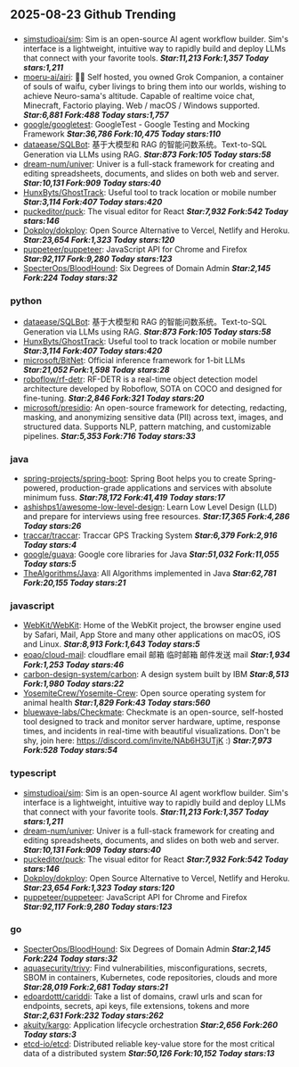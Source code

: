 ## 2025-08-23 Github Trending

### 
* [simstudioai/sim](https://github.com/simstudioai/sim): Sim is an open-source AI agent workflow builder. Sim's interface is a lightweight, intuitive way to rapidly build and deploy LLMs that connect with your favorite tools. ***Star:11,213 Fork:1,357 Today stars:1,211***
* [moeru-ai/airi](https://github.com/moeru-ai/airi): 💖🧸 Self hosted, you owned Grok Companion, a container of souls of waifu, cyber livings to bring them into our worlds, wishing to achieve Neuro-sama's altitude. Capable of realtime voice chat, Minecraft, Factorio playing. Web / macOS / Windows supported. ***Star:6,881 Fork:488 Today stars:1,757***
* [google/googletest](https://github.com/google/googletest): GoogleTest - Google Testing and Mocking Framework ***Star:36,786 Fork:10,475 Today stars:110***
* [dataease/SQLBot](https://github.com/dataease/SQLBot): 基于大模型和 RAG 的智能问数系统。Text-to-SQL Generation via LLMs using RAG. ***Star:873 Fork:105 Today stars:58***
* [dream-num/univer](https://github.com/dream-num/univer): Univer is a full-stack framework for creating and editing spreadsheets, documents, and slides on both web and server. ***Star:10,131 Fork:909 Today stars:40***
* [HunxByts/GhostTrack](https://github.com/HunxByts/GhostTrack): Useful tool to track location or mobile number ***Star:3,114 Fork:407 Today stars:420***
* [puckeditor/puck](https://github.com/puckeditor/puck): The visual editor for React ***Star:7,932 Fork:542 Today stars:146***
* [Dokploy/dokploy](https://github.com/Dokploy/dokploy): Open Source Alternative to Vercel, Netlify and Heroku. ***Star:23,654 Fork:1,323 Today stars:120***
* [puppeteer/puppeteer](https://github.com/puppeteer/puppeteer): JavaScript API for Chrome and Firefox ***Star:92,117 Fork:9,280 Today stars:123***
* [SpecterOps/BloodHound](https://github.com/SpecterOps/BloodHound): Six Degrees of Domain Admin ***Star:2,145 Fork:224 Today stars:32***

### python
* [dataease/SQLBot](https://github.com/dataease/SQLBot): 基于大模型和 RAG 的智能问数系统。Text-to-SQL Generation via LLMs using RAG. ***Star:873 Fork:105 Today stars:58***
* [HunxByts/GhostTrack](https://github.com/HunxByts/GhostTrack): Useful tool to track location or mobile number ***Star:3,114 Fork:407 Today stars:420***
* [microsoft/BitNet](https://github.com/microsoft/BitNet): Official inference framework for 1-bit LLMs ***Star:21,052 Fork:1,598 Today stars:28***
* [roboflow/rf-detr](https://github.com/roboflow/rf-detr): RF-DETR is a real-time object detection model architecture developed by Roboflow, SOTA on COCO and designed for fine-tuning. ***Star:2,846 Fork:321 Today stars:20***
* [microsoft/presidio](https://github.com/microsoft/presidio): An open-source framework for detecting, redacting, masking, and anonymizing sensitive data (PII) across text, images, and structured data. Supports NLP, pattern matching, and customizable pipelines. ***Star:5,353 Fork:716 Today stars:33***

### java
* [spring-projects/spring-boot](https://github.com/spring-projects/spring-boot): Spring Boot helps you to create Spring-powered, production-grade applications and services with absolute minimum fuss. ***Star:78,172 Fork:41,419 Today stars:17***
* [ashishps1/awesome-low-level-design](https://github.com/ashishps1/awesome-low-level-design): Learn Low Level Design (LLD) and prepare for interviews using free resources. ***Star:17,365 Fork:4,286 Today stars:26***
* [traccar/traccar](https://github.com/traccar/traccar): Traccar GPS Tracking System ***Star:6,379 Fork:2,916 Today stars:4***
* [google/guava](https://github.com/google/guava): Google core libraries for Java ***Star:51,032 Fork:11,055 Today stars:5***
* [TheAlgorithms/Java](https://github.com/TheAlgorithms/Java): All Algorithms implemented in Java ***Star:62,781 Fork:20,155 Today stars:21***

### javascript
* [WebKit/WebKit](https://github.com/WebKit/WebKit): Home of the WebKit project, the browser engine used by Safari, Mail, App Store and many other applications on macOS, iOS and Linux. ***Star:8,913 Fork:1,643 Today stars:5***
* [eoao/cloud-mail](https://github.com/eoao/cloud-mail): cloudflare email 邮箱 临时邮箱 邮件发送 mail ***Star:1,934 Fork:1,253 Today stars:46***
* [carbon-design-system/carbon](https://github.com/carbon-design-system/carbon): A design system built by IBM ***Star:8,513 Fork:1,980 Today stars:22***
* [YosemiteCrew/Yosemite-Crew](https://github.com/YosemiteCrew/Yosemite-Crew): Open source operating system for animal health ***Star:1,829 Fork:43 Today stars:560***
* [bluewave-labs/Checkmate](https://github.com/bluewave-labs/Checkmate): Checkmate is an open-source, self-hosted tool designed to track and monitor server hardware, uptime, response times, and incidents in real-time with beautiful visualizations. Don't be shy, join here: https://discord.com/invite/NAb6H3UTjK :) ***Star:7,973 Fork:528 Today stars:54***

### typescript
* [simstudioai/sim](https://github.com/simstudioai/sim): Sim is an open-source AI agent workflow builder. Sim's interface is a lightweight, intuitive way to rapidly build and deploy LLMs that connect with your favorite tools. ***Star:11,213 Fork:1,357 Today stars:1,211***
* [dream-num/univer](https://github.com/dream-num/univer): Univer is a full-stack framework for creating and editing spreadsheets, documents, and slides on both web and server. ***Star:10,131 Fork:909 Today stars:40***
* [puckeditor/puck](https://github.com/puckeditor/puck): The visual editor for React ***Star:7,932 Fork:542 Today stars:146***
* [Dokploy/dokploy](https://github.com/Dokploy/dokploy): Open Source Alternative to Vercel, Netlify and Heroku. ***Star:23,654 Fork:1,323 Today stars:120***
* [puppeteer/puppeteer](https://github.com/puppeteer/puppeteer): JavaScript API for Chrome and Firefox ***Star:92,117 Fork:9,280 Today stars:123***

### go
* [SpecterOps/BloodHound](https://github.com/SpecterOps/BloodHound): Six Degrees of Domain Admin ***Star:2,145 Fork:224 Today stars:32***
* [aquasecurity/trivy](https://github.com/aquasecurity/trivy): Find vulnerabilities, misconfigurations, secrets, SBOM in containers, Kubernetes, code repositories, clouds and more ***Star:28,019 Fork:2,681 Today stars:21***
* [edoardottt/cariddi](https://github.com/edoardottt/cariddi): Take a list of domains, crawl urls and scan for endpoints, secrets, api keys, file extensions, tokens and more ***Star:2,631 Fork:232 Today stars:262***
* [akuity/kargo](https://github.com/akuity/kargo): Application lifecycle orchestration ***Star:2,656 Fork:260 Today stars:3***
* [etcd-io/etcd](https://github.com/etcd-io/etcd): Distributed reliable key-value store for the most critical data of a distributed system ***Star:50,126 Fork:10,152 Today stars:13***
